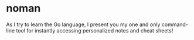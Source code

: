 # noman

As I try to learn the Go language, I present you my one and only command-line tool for instantly accessing personalized notes and cheat sheets!
